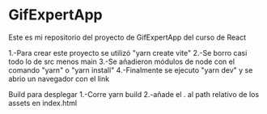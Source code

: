 # GifExpertApp 

Este es mi repositorio del proyecto de GifExpertApp del curso de React

1.-Para crear este proyecto se utilizó "yarn create vite"
2.-Se borro casi todo lo de src menos main
3.-Se añadieron módulos de node con el comando "yarn" o "yarn install"
4.-Finalmente se ejecuto "yarn dev" y se abrio un navegador con el link

Build para desplegar
1.-Corre yarn build
2.-añade el . al path relativo de los assets en index.html